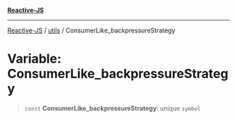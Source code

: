 [**Reactive-JS**](../../README.md)

***

[Reactive-JS](../../README.md) / [utils](../README.md) / ConsumerLike\_backpressureStrategy

# Variable: ConsumerLike\_backpressureStrategy

> `const` **ConsumerLike\_backpressureStrategy**: unique `symbol`
